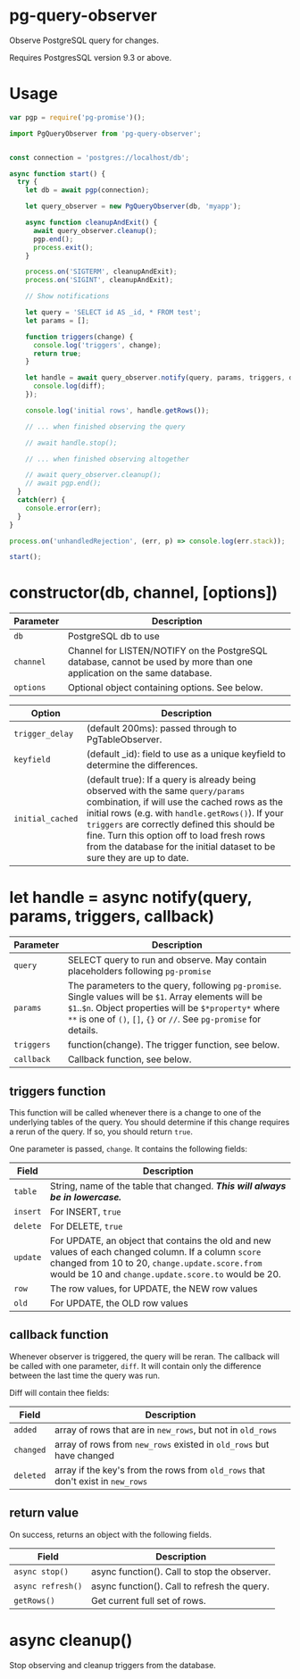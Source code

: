 # pg-query-observer
Observe PostgreSQL query for changes.

Requires PostgresSQL version 9.3 or above.

# Usage
```javascript
var pgp = require('pg-promise')();

import PgQueryObserver from 'pg-query-observer';


const connection = 'postgres://localhost/db';

async function start() {
  try {
    let db = await pgp(connection);

    let query_observer = new PgQueryObserver(db, 'myapp');

    async function cleanupAndExit() {
      await query_observer.cleanup();
      pgp.end();
      process.exit();
    }

    process.on('SIGTERM', cleanupAndExit);
    process.on('SIGINT', cleanupAndExit);

    // Show notifications

    let query = 'SELECT id AS _id, * FROM test';
    let params = [];

    function triggers(change) {
      console.log('triggers', change);
      return true;
    }

    let handle = await query_observer.notify(query, params, triggers, diff => {
      console.log(diff);
    });

    console.log('initial rows', handle.getRows());

    // ... when finished observing the query

    // await handle.stop();

    // ... when finished observing altogether

    // await query_observer.cleanup();
    // await pgp.end();
  }
  catch(err) {
    console.error(err);
  }
}

process.on('unhandledRejection', (err, p) => console.log(err.stack));

start();
```

# constructor(db, channel, [options])

Parameter | Description
--------- | -----------
`db` | PostgreSQL db to use
`channel` | Channel for LISTEN/NOTIFY on the PostgreSQL database, cannot be used by more than one application on the same database.
`options` | Optional object containing options. See below.

Option | Description
------ | -----------
`trigger_delay` | (default 200ms): passed through to PgTableObserver.
`keyfield` | (default \_id): field to use as a unique keyfield to determine the differences.
`initial_cached` | (default true): If a query is already being observed with the same `query/params` combination, if will use the cached rows as the initial rows (e.g. with `handle.getRows()`). If your `triggers` are correctly defined this should be fine. Turn this option off to load fresh rows from the database for the initial dataset to be sure they are up to date.

# let handle = async notify(query, params, triggers, callback)

Parameter | Description
--------- | -----------
`query` | SELECT query to run and observe. May contain placeholders following `pg-promise`
`params` | The parameters to the query, following `pg-promise`. Single values will be `$1`. Array elements will be `$1`..`$n`. Object properties will be `$*property*` where `**` is one of `()`, `[]`, `{}` or `//`. See `pg-promise` for details.
`triggers` | function(change). The trigger function, see below.
`callback` | Callback function, see below.

## triggers function

This function will be called whenever there is a change to one of the underlying tables of the query.
You should determine if this change requires a rerun of the query. If so, you should return `true`.

One parameter is passed, `change`. It contains the following fields:

Field | Description
-------------- | -----------
`table` | String, name of the table that changed. ***This will always be in lowercase.***
`insert` | For INSERT, `true`
`delete` | For DELETE, `true`
`update` | For UPDATE, an object that contains the old and new values of each changed column. If a column `score` changed from 10 to 20, `change.update.score.from` would be 10 and `change.update.score.to` would be 20.
`row` | The row values, for UPDATE, the NEW row values
`old` | For UPDATE, the OLD row values

## callback function

Whenever observer is triggered, the query will be reran. The callback will be called with one parameter, `diff`.
It will contain only the difference between the last time the query was run.

Diff will contain thee fields:

Field | Description
----- | -----------
`added` | array of rows that are in `new_rows`, but not in `old_rows`
`changed` | array of rows from `new_rows` existed in `old_rows` but have changed
`deleted` | array if the key's from the rows from `old_rows` that don't exist in `new_rows`

## return value

On success, returns an object with the following fields.

Field | Description
----- | -----------
`async stop()` | async function(). Call to stop the observer.
`async refresh()` | async function(). Call to refresh the query.
`getRows()` | Get current full set of rows.

# async cleanup()

Stop observing and cleanup triggers from the database.
